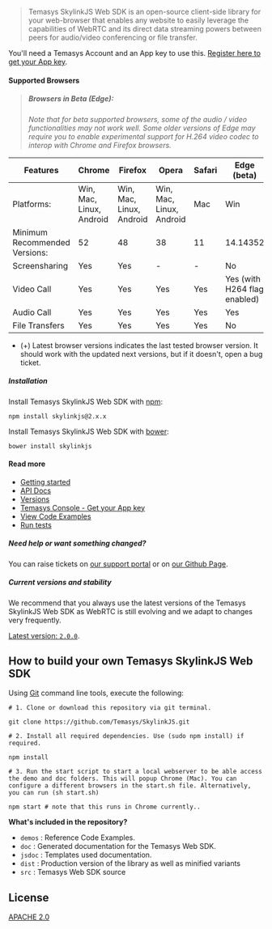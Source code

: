 > Temasys SkylinkJS Web SDK is an open-source client-side library for your web-browser that enables any website to easily leverage the capabilities of WebRTC and its direct data streaming powers between peers for audio/video conferencing or file transfer.

You'll need a Temasys Account and an App key to use this. [Register here to get your App key](https://console.temasys.io).

#### Supported Browsers

> ##### Browsers in Beta (Edge):
> _Note that for beta supported browsers, some of the audio / video functionalities may not work well. Some older versions of Edge may require you to enable experimental support for H.264 video codec to interop with Chrome and Firefox browsers._

| Features                      | Chrome                   | Firefox                  | Opera                    | Safari | Edge (beta)                  |
|-------------------------------|--------------------------|--------------------------|--------------------------|--------|------------------------------|
| Platforms:                    | Win, Mac, Linux, Android | Win, Mac, Linux, Android | Win, Mac, Linux, Android | Mac    | Win                          |
| Minimum Recommended Versions: | 52                       | 48                       | 38                       | 11     | 14.14352                     |
| Screensharing                 | Yes                      | Yes                      | -                        | -      | No                           |
| Video Call                    | Yes                      | Yes                      | Yes                      | Yes    | Yes (with H264 flag enabled) |
| Audio Call                    | Yes                      | Yes                      | Yes                      | Yes    | Yes                          |
| File Transfers                | Yes                      | Yes                      | Yes                      | Yes    | No                           |

- (+) Latest browser versions indicates the last tested browser version. It should work with the updated next versions, but if it doesn't, open a bug ticket.

##### Installation
Install Temasys SkylinkJS Web SDK with [npm](https://www.npmjs.com/):
```
npm install skylinkjs@2.x.x
```
Install Temasys SkylinkJS Web SDK with [bower](http://bower.io/):
```
bower install skylinkjs
```


#### Read more
- [Getting started](https://temasys.io/getting-started-with-webrtc-and-skylinkjs/)
- [API Docs](http://cdn.temasys.io/skylink/skylinkjs/latest/doc/classes/Skylink.html)
- [Versions](http://github.com/Temasys/SkylinkJS/releases)
- [Temasys Console  - Get your App key](https://console.temasys.io)
- [View Code Examples](https://github.com/Temasys/SkylinkJS/tree/master/demo)
- [Run tests](https://github.com/Temasys/SkylinkJS/tree/master/test)



##### Need help or want something changed?
You can raise tickets on [our support portal](http://support.temasys.io) or on [our Github Page](https://console.temasys.io/support).

##### Current versions and stability
We recommend that you always use the latest versions of the Temasys SkylinkJS Web SDK as WebRTC is still evolving and we adapt to changes very frequently.

[Latest version: `2.0.0`](https://github.com/Temasys/SkylinkJS/releases/tag/2.0.0).


## How to build your own Temasys SkylinkJS Web SDK
Using [Git](http://git-scm.com/download) command line tools, execute the following:
```
# 1. Clone or download this repository via git terminal.

git clone https://github.com/Temasys/SkylinkJS.git

# 2. Install all required dependencies. Use (sudo npm install) if required.

npm install

# 3. Run the start script to start a local webserver to be able access the demo and doc folders. This will popup Chrome (Mac). You can configure a different browsers in the start.sh file. Alternatively, you can run (sh start.sh)

npm start # note that this runs in Chrome currently..
```

__What's included in the repository?__

- `demos` : Reference Code Examples.
- `doc` : Generated documentation for the Temasys Web SDK.
- `jsdoc` : Templates used documentation.
- `dist` : Production version of the library as well as minified variants
- `src` : Temasys Web SDK source


## License
[APACHE 2.0](http://www.apache.org/licenses/LICENSE-2.0.html)
